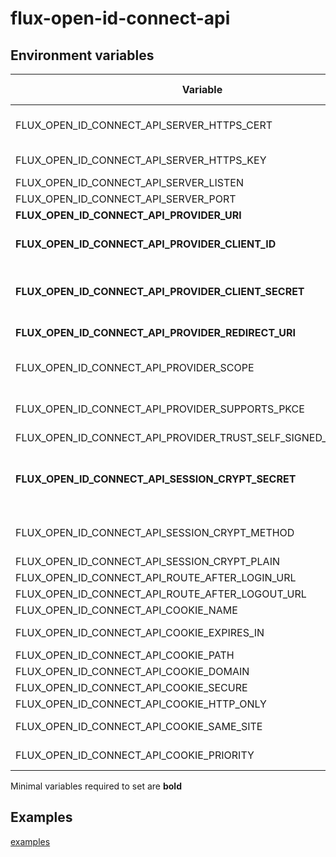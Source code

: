# flux-open-id-connect-api

## Environment variables

| Variable | Description | Default value |
| -------- | ----------- | ------------- |
| FLUX_OPEN_ID_CONNECT_API_SERVER_HTTPS_CERT | Path to HTTPS certificate file<br>Set this will enable listen on HTTPS<br>Should be on a volume | - |
| FLUX_OPEN_ID_CONNECT_API_SERVER_HTTPS_KEY | Path to HTTPS key file<br>Should be on a volume | - |
| FLUX_OPEN_ID_CONNECT_API_SERVER_LISTEN | Listen IP | 0.0.0.0 |
| FLUX_OPEN_ID_CONNECT_API_SERVER_PORT | Listen port | 9501 |
| **FLUX_OPEN_ID_CONNECT_API_PROVIDER_URl** | OpenIdConnect server url | - |
| **FLUX_OPEN_ID_CONNECT_API_PROVIDER_CLIENT_ID** | OpenIdConnect client id<br>Use *FLUX_OPEN_ID_CONNECT_API_PROVIDER_CLIENT_ID_FILE* for docker secrets | - |
| **FLUX_OPEN_ID_CONNECT_API_PROVIDER_CLIENT_SECRET** | OpenIdConnect client secret<br>Use *FLUX_OPEN_ID_CONNECT_API_PROVIDER_CLIENT_SECRET_FILE* for docker secrets | - |
| **FLUX_OPEN_ID_CONNECT_API_PROVIDER_REDIRECT_URI** | OpenIdConnect redirect uri<br>Like `https://%host%/callback` | - |
| FLUX_OPEN_ID_CONNECT_API_PROVIDER_SCOPE | OpenIdConnect server scopes | openid profile email |
| FLUX_OPEN_ID_CONNECT_API_PROVIDER_SUPPORTS_PKCE | Whether OpenIdConnect server supports proof key for code exchange<br>Recommended to use this for additional security | true |
| FLUX_OPEN_ID_CONNECT_API_PROVIDER_TRUST_SELF_SIGNED_CERTIFICATE | If you use a self signed certificate, you need to trust it manually | false |
| **FLUX_OPEN_ID_CONNECT_API_SESSION_CRYPT_SECRET** | Secret for encrypt the cookie<br>Should be a generated random value<br>Use *FLUX_OPEN_ID_CONNECT_API_SESSION_CRYPT_SECRET_FILE* for docker secrets | - |
| FLUX_OPEN_ID_CONNECT_API_SESSION_CRYPT_METHOD | Algorithm method | aes-256-cbc |
| FLUX_OPEN_ID_CONNECT_API_SESSION_CRYPT_PLAIN | Bypass encrypt cookie for dev environment | false |
| FLUX_OPEN_ID_CONNECT_API_ROUTE_AFTER_LOGIN_URL | Url to redirect after login | / |
| FLUX_OPEN_ID_CONNECT_API_ROUTE_AFTER_LOGOUT_URL | Url to redirect after logout | / |
| FLUX_OPEN_ID_CONNECT_API_COOKIE_NAME | Cookie name | auth |
| FLUX_OPEN_ID_CONNECT_API_COOKIE_EXPIRES_IN | Cookie expires in seconds | (Session end) |
| FLUX_OPEN_ID_CONNECT_API_COOKIE_PATH | Cookie path | / |
| FLUX_OPEN_ID_CONNECT_API_COOKIE_DOMAIN | Cookie domain | - |
| FLUX_OPEN_ID_CONNECT_API_COOKIE_SECURE | Cookie secure | true |
| FLUX_OPEN_ID_CONNECT_API_COOKIE_HTTP_ONLY | Cookie http only | true |
| FLUX_OPEN_ID_CONNECT_API_COOKIE_SAME_SITE | Cookie same site<br>Lax, Strict or None | Lax |
| FLUX_OPEN_ID_CONNECT_API_COOKIE_PRIORITY | Cookie priority<br>Low, Medium or High | Medium |

Minimal variables required to set are **bold**

## Examples

[examples](examples)
